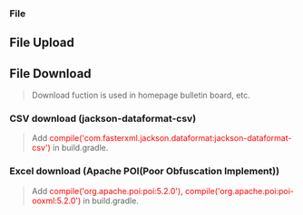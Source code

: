 ### File

## File Upload

## File Download 
> Download fuction is used in homepage bulletin board, etc.
### CSV download (jackson-dataformat-csv)
> Add <span style="color:red">compile('com.fasterxml.jackson.dataformat:jackson-dataformat-csv')</span> in build.gradle.

### Excel download (Apache POI(Poor Obfuscation Implement))
> Add <span style="color:red">compile('org.apache.poi:poi:5.2.0'), compile('org.apache.poi:poi-ooxml:5.2.0')</span> in build.gradle.
